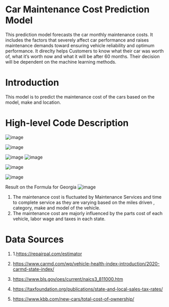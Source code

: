 # Car Maintenance Cost Prediction Model
This prediction model forecasts the car monthly maintenance costs. It includes the factors that severely affect car performance and raises maintenance demands toward ensuring vehicle reliability and optimum performance. It direclty helps Customers to know what their car was worth of, what it’s worth now and what it will be after 60 months. Their decision will be dependent on the machine learning methods.

# Introduction
This model is to predict the maintenance cost of the cars based on the model, make and location.

# High-level Code Description

![image](https://user-images.githubusercontent.com/92556291/137751649-89c11730-287e-4d6e-b4b8-a1ce2c290cbd.png)

![image](https://user-images.githubusercontent.com/92556291/137751729-c520f076-f439-430d-bda3-96464f3bd625.png)

![image](https://user-images.githubusercontent.com/92556291/137427649-a823dbe6-cad4-4a5e-a1fe-e81ac6a3a071.png)
![image](https://user-images.githubusercontent.com/92556291/137427666-5b026ab6-6bd9-4aec-a205-8fdf461733f7.png)

![image](https://user-images.githubusercontent.com/92556291/137751898-8b9fd268-2e1e-4007-b5e3-06fb07d91b3a.png)

![image](https://user-images.githubusercontent.com/92556291/137755250-7f2dfd44-8c9c-4181-b451-910c83f50fa8.png)

Result on the Formula for Georgia 
![image](https://user-images.githubusercontent.com/92556291/137752132-caa842a1-3d2e-4e00-b8a4-e83db08dada6.png)



1. The maintenance cost is fluctuated by Maintenance Services and time to complete service as they are varying based on the miles driven , category, make and model of the vehicle.
2. The maintenance cost are majorly influenced by the parts cost of each vehicle, labor wage and taxes in each state.


# Data Sources

1. 1.https://repairpal.com/estimator

2. https://www.carmd.com/wp/vehicle-health-index-introduction/2020-carmd-state-index/

3. https://www.bls.gov/oes/current/naics3_811000.htm

4. https://taxfoundation.org/publications/state-and-local-sales-tax-rates/
 
5. https://www.kbb.com/new-cars/total-cost-of-ownership/
